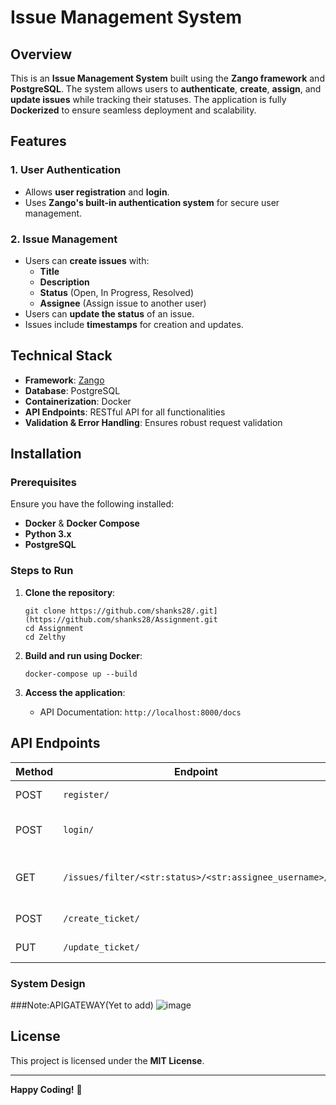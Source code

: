 Issue Management System
=======================

Overview
--------

This is an **Issue Management System** built using the **Zango framework** and **PostgreSQL**. The system allows users to **authenticate**, **create**, **assign**, and **update issues** while tracking their statuses. The application is fully **Dockerized** to ensure seamless deployment and scalability.

Features
--------

### 1\. User Authentication

-   Allows **user registration** and **login**.
-   Uses **Zango's built-in authentication system** for secure user management.

### 2\. Issue Management

-   Users can **create issues** with:
    -   **Title**
    -   **Description**
    -   **Status** (Open, In Progress, Resolved)
    -   **Assignee** (Assign issue to another user)
-   Users can **update the status** of an issue.
-   Issues include **timestamps** for creation and updates.

Technical Stack
---------------

-   **Framework**: [Zango](https://zango.dev/)
-   **Database**: PostgreSQL
-   **Containerization**: Docker
-   **API Endpoints**: RESTful API for all functionalities
-   **Validation & Error Handling**: Ensures robust request validation

Installation
------------

### Prerequisites

Ensure you have the following installed:

-   **Docker** & **Docker Compose**
-   **Python 3.x**
-   **PostgreSQL**

### Steps to Run

1.  **Clone the repository**:

    ```
    git clone https://github.com/shanks28/.git](https://github.com/shanks28/Assignment.git
    cd Assignment
    cd Zelthy

    ```


2.  **Build and run using Docker**:

    ```
    docker-compose up --build

    ```


3.  **Access the application**:

    -   API Documentation: `http://localhost:8000/docs`

API Endpoints
-------------

| Method | Endpoint | Description |
| --- | --- | --- |
| POST | `register/` | Register a new user |
| POST | `login/` | Login user and get token |
| GET | `/issues/filter/<str:status>/<str:assignee_username>/` | Get issues by status and assignee |
| POST | `/create_ticket/` | Create a new issue |
| PUT | `/update_ticket/` | Update an issue |

### System Design
###Note:APIGATEWAY(Yet to add)
![image](https://github.com/user-attachments/assets/04e3a84e-0c08-452d-b4d6-3c4ea8f4936d)


License
-------

This project is licensed under the **MIT License**.

* * * * *

**Happy Coding!** 🚀
